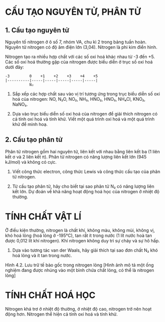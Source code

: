 # CẤU TẠO NGUYÊN TỬ, PHÂN TỬ

## 1. Cấu tạo nguyên tử

Nguyên tố nitrogen ở ô số 7, nhóm VA, chu kì 2 trong bảng tuần hoàn. Nguyên tử nitrogen có độ âm điện lớn (3,04). Nitrogen là phi kim điển hình.

Nitrogen tạo ra nhiều hợp chất với các số oxi hoá khác nhau từ -3 đến +5. Các số oxi hoá thường gặp của nitrogen được biểu diễn ở trục số oxi hoá dưới đây:

```
-3         0    +1    +2    +3    +4    +5
|----------|-----|-----|-----|-----|-----|
           N₂
```

1. Sắp xếp các hợp chất sau vào vị trí tương ứng trong trục biểu diễn số oxi hoá của nitrogen: NO, N₂O, NO₂, NH₃, HNO₂, HNO₃, NH₄Cl, KNO₂, NaNO₃.

2. Dựa vào trục biểu diễn số oxi hoá của nitrogen để giải thích nitrogen có cả tính oxi hoá và tính khử. Viết một quá trình oxi hoá và một quá trình khử để minh hoạ.

## 2. Cấu tạo phân tử

Phân tử nitrogen gồm hai nguyên tử, liên kết với nhau bằng liên kết ba (1 liên kết σ và 2 liên kết π). Phân tử nitrogen có năng lượng liên kết lớn (945 kJ/mol) và không có cực.

1. Viết công thức electron, công thức Lewis và công thức cấu tạo của phân tử nitrogen.

2. Từ cấu tạo phân tử, hãy cho biết tại sao phân tử N₂ có năng lượng liên kết lớn. Dự đoán về khả năng hoạt động hoá học của nitrogen ở nhiệt độ thường.

# TÍNH CHẤT VẬT LÍ

Ở điều kiện thường, nitrogen là chất khí, không màu, không mùi, không vị, khó hoá lỏng (hoá lỏng ở -195°C), tan rất ít trong nước (1 lít nước hoà tan được 0,012 lít khí nitrogen). Khí nitrogen không duy trì sự cháy và sự hô hấp.

1. Dựa vào tương tác van der Waals, hãy giải thích tại sao đơn chất N₂ khó hoá lỏng và ít tan trong nước.

Hình 4.2. Lưu trữ tế bào gốc trong nitrogen lỏng
[Hình ảnh mô tả một ống nghiệm đang được nhúng vào một bình chứa chất lỏng, có thể là nitrogen lỏng]

# TÍNH CHẤT HOÁ HỌC

Nitrogen khá trơ ở nhiệt độ thường, ở nhiệt độ cao, nitrogen trở nên hoạt động hơn. Nitrogen thể hiện cả tính oxi hoá và tính khử.